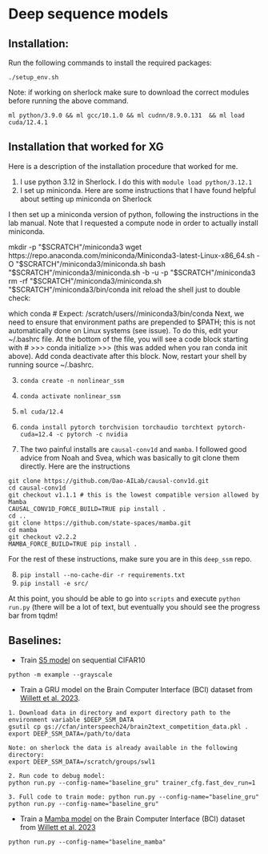 # Deep sequence models

## Installation:

Run the following commands to install the required packages:
```
./setup_env.sh
```
Note: if working on sherlock make sure to download the correct modules before running the above command.

```
ml python/3.9.0 && ml gcc/10.1.0 && ml cudnn/8.9.0.131  && ml load cuda/12.4.1
```

## Installation that worked for XG

Here is a description of the installation procedure that worked for me. 

1. I use python 3.12 in Sherlock. I do this with `module load python/3.12.1`
2. I set up miniconda. Here are some instructions that I have found helpful about setting up miniconda on Sherlock

I then set up a miniconda version of python, following the instructions in the lab manual. Note that I requested a compute node in order to actually install miniconda.

mkdir -p "$SCRATCH"/miniconda3
wget https://repo.anaconda.com/miniconda/Miniconda3-latest-Linux-x86_64.sh -O "$SCRATCH"/miniconda3/miniconda.sh
bash "$SCRATCH"/miniconda3/miniconda.sh -b -u -p "$SCRATCH"/miniconda3
rm -rf "$SCRATCH"/miniconda3/miniconda.sh
"$SCRATCH"/miniconda3/bin/conda init
reload the shell just to double check:

which conda  # Expect: /scratch/users/<sunetid>/miniconda3/bin/conda
Next, we need to ensure that environment paths are prepended to $PATH; this is not automatically done on Linux systems (see issue). To do this, edit your ~/.bashrc file. At the bottom of the file, you will see a code block starting with # >>> conda initialize >>> (this was added when you ran conda init above). Add conda deactivate after this block. Now, restart your shell by running source ~/.bashrc. 

3. `conda create -n nonlinear_ssm`
4. `conda activate nonlinear_ssm`
5. `ml cuda/12.4`
6. `conda install pytorch torchvision torchaudio torchtext pytorch-cuda=12.4 -c pytorch -c nvidia`

7. The two painful installs are `causal-conv1d` and `mamba`. I followed good advice from Noah and Svea, which was basically to git clone them directly. Here are the instructions
```
git clone https://github.com/Dao-AILab/causal-conv1d.git
cd causal-conv1d
git checkout v1.1.1 # this is the lowest compatible version allowed by Mamba
CAUSAL_CONV1D_FORCE_BUILD=TRUE pip install .
cd ..
git clone https://github.com/state-spaces/mamba.git
cd mamba
git checkout v2.2.2
MAMBA_FORCE_BUILD=TRUE pip install .
```
For the rest of these instructions, make sure you are in this `deep_ssm` repo.

8. `pip install --no-cache-dir -r requirements.txt`
9. `pip install -e src/`

At this point, you should be able to go into `scripts` and execute `python run.py` (there will be a lot of text, but eventually you should see the progress bar from tqdm!


## Baselines:

- Train [S5 model](https://github.com/lindermanlab/s5) on sequential CIFAR10
```
python -m example --grayscale
```

- Train a GRU model on the Brain Computer Interface (BCI) dataset from [Willett et al. 2023](https://github.com/fwillett/speechBCI).
```
1. Download data in directory and export directory path to the environment variable $DEEP_SSM_DATA
gsutil cp gs://cfan/interspeech24/brain2text_competition_data.pkl .
export DEEP_SSM_DATA=/path/to/data

Note: on sherlock the data is already available in the following directory:
export DEEP_SSM_DATA=/scratch/groups/swl1

2. Run code to debug model: 
python run.py --config-name="baseline_gru" trainer_cfg.fast_dev_run=1

3. Full code to train mode: python run.py --config-name="baseline_gru"
python run.py --config-name="baseline_gru"
```


- Train a [Mamba model](https://github.com/state-spaces/mamba) on the Brain Computer Interface (BCI) dataset from [Willett et al. 2023](https://github.com/fwillett/speechBCI)
```
python run.py --config-name="baseline_mamba"
```


